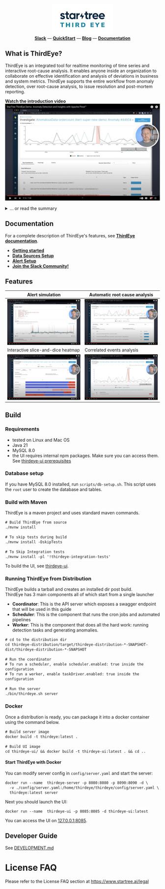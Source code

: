 <p align="center">
  <img height=100 src="./doc/1280x640-startree_thirdeye-logo_storm_wave-white_bkg.png"><br/>
  <a href="https://stree.ai/slack"><b>Slack</b></a> —
  <a href="https://get.startree.ai/startree-community-edition"><b>QuickStart</b></a> —
  <a href="https://www.startree.ai/blog/introducing-startree-thirdeye-anomaly-detection-and-insights-with-apache-pinot"><b>Blog</b></a> —
  <a href="https://dev.startree.ai/docs/startree-enterprise-edition/startree-thirdeye/"><b>Documentation</b></a>
</p>

## What is ThirdEye?

ThirdEye is an integrated tool for realtime monitoring of time series and interactive root-cause analysis.
It enables anyone inside an organization to collaborate on effective identification and analysis of deviations in
business and system metrics. ThirdEye supports the entire workflow from anomaly detection, over root-cause analysis,
to issue resolution and post-mortem reporting.


**Watch the introduction video**
[![Watch ThirdEye introduction video](./doc/main_capture.png)](https://www.youtube.com/watch?v=XhaLcpiPUS0 "Watch ThirdEye introduction video")

<details><summary>... or read the summary</summary>

## What is it for? (key features)

Online monitoring and analysis of business and system metrics from multiple data sources. ThirdEye comes batteries included for both detection and analysis use cases. It aims to minimize the Mean-Time-To-Detection (MTTD) and Mean-Time-To-Recovery (MTTR) of production issues. ThirdEye improves its detection and analysis performance over time from incremental user feedback.

**Detection**
* Detection toolkit based on business rules and exponential smoothing
  * Realtime monitoring of high-dimensional time series
  * Native support for seasonality and permanent change points in time series
  * Email alerts with 1-click feedback for automated tuning of detection algorithms

**Root-Cause Analysis**
* Collaborative root-cause analysis dashboards
  * Interactive slice-and-dice of data, correlation analysis, and event identification
  * Reporting and archiving tools for anomalies and analyses
  * Knowledge graph construction over time from user feedback

**Integration**
* Connectors for continuous time series data from Pinot, Presto, MySQL and CSV
  * Connectors for discrete event data sources, such as holidays from Google calendar
  * Plugin support for detection and analysis components

## What it isn't? (limitations)

ThirdEye maintains a dedicated meta-data store to capture data sources, anomalies, and relationships between entities but does not store raw time series data. It relies on systems such as Pinot, Presto, MySQL, RocksDB, and Kafka to obtain both realtime and historic time series data.

ThirdEye does not replace your issue tracker - it integrates with it. ThirdEye supports collaboration but focuses on the data-integration aspect of anomaly detection and root-cause analysis. After all, your organization probably already has a well-oiled issue resolution process that we don't want to disrupt.

ThirdEye is not a generic dashboard builder toolkit. ThirdEye attempts to bring overview data from different sources into one single place on-demand. In-depth data about events, such as A/B experiments and deployments, should be kept in their respective systems. ThirdEye can link to these directly.
</details>

## Documentation

For a complete description of ThirdEye's features, see [**ThirdEye documentation**](https://dev.startree.ai/docs/concepts/what-is-startree/about-startree-thirdeye).

- [**Getting started**](https://dev.startree.ai/docs/startree-enterprise-edition/startree-thirdeye/getting-started/)
- [**Data Sources Setup**](https://dev.startree.ai/docs/startree-enterprise-edition/startree-thirdeye/how-tos/database/)
- [**Alert Setup**](https://dev.startree.ai/docs/startree-enterprise-edition/startree-thirdeye/concepts/alert-configuration)
- [**Join the Slack Community!**](https://stree.ai/slack)


## Features

| Alert simulation                                                                                                               | Automatic root cause analysis                                                                                                    |
|--------------------------------------------------------------------------------------------------------------------------------|----------------------------------------------------------------------------------------------------------------------------------|
| [![Alert evaluation with ThirdEye](./doc/evaluation.png)](https://youtu.be/XhaLcpiPUS0?t=210 "Alert evaluation with ThirdEye") | [![Top contributors in ThirdEye](./doc/top_contributors.png)](https://youtu.be/XhaLcpiPUS0?t=306 "Top contributors in ThirdEye") |
| Interactive slice-and-dice heatmap                                                                                             | Correlated events analysis                                                                                                       |
| [![Heatmap in ThirdEye](./doc/heatmap.png)](https://youtu.be/XhaLcpiPUS0?t=328 "Heatmap in Thirdeye")                          | [![Events in Thirdeye](./doc/events.png)](https://youtu.be/XhaLcpiPUS0?t=406 "Events in ThirdEye")                               |

## Build

### Requirements
- tested on Linux and Mac OS
- Java 21
- MySQL 8.0
- the UI requires internal npm packages. Make sure you can access them. See [thirdeye-ui prerequisites](./thirdeye-ui/README.md#configure-node-package-manager-npm-for-use-with-artifactory)

### Database setup
If you have MySQL 8.0 installed, run `scripts/db-setup.sh`. This script uses the `root` user to
create the database and tables.

### Build with Maven

ThirdEye is a maven project and uses standard maven commands.
```
# Build ThirdEye from source
./mvnw install

# To skip tests during build
./mvnw install -DskipTests

# To Skip Integration tests
./mvnw install -pl '!thirdeye-integration-tests'
```

To build the UI, see [thirdeye-ui](thirdeye-ui/README.md).

### Running ThirdEye from Distribution

ThirdEye builds a tarball and creates an installed dir post build.  
ThirdEye has 3 main components all of which start from a single launcher
- **Coordinator**: This is the API server which exposes a swagger endpoint that will be used in this guide
- **Scheduler**: This is the component that runs the cron jobs and automated pipelines
- **Worker**: This is the component that does all the hard work: running detection tasks and generating anomalies.
```
# cd to the distribution dir
cd thirdeye-distribution/target/thirdeye-distribution-*-SNAPSHOT-dist/thirdeye-distribution-*-SNAPSHOT

# Run the coordinator
# To run a scheduler, enable scheduler.enabled: true inside the configuration
# To run a worker, enable taskDriver.enabled: true inside the configuration

# Run the server
./bin/thirdeye.sh server 
```

### Docker

Once a distribution is ready, you can package it into a docker container using the command below.

```SHELL
# Build server image
docker build -t thirdeye:latest .

# Build UI image
cd thirdeye-ui/ && docker build -t thirdeye-ui:latest . && cd ..
```

#### Start ThirdEye with Docker

You can modify server config in `config/server.yaml` and start the server:

```SHELL
docker run --name  thirdeye-server -p 8080:8080 -p 8090:8090 -d \
  -v ./config/server.yaml:/home/thirdeye/thirdeye/config/server.yaml \
  thirdeye:latest server
```

Next you should launch the UI:

```SHELL
docker run --name  thirdeye-ui -p 8085:8085 -d thirdeye-ui:latest
```

You can access the UI on [127.0.0.1:8085](http://127.0.0.1:8085).

## Developer Guide

See [DEVELOPMENT.md](DEVELOPMENT.md)

# License FAQ

Please refer to the License FAQ section at https://www.startree.ai/legal
